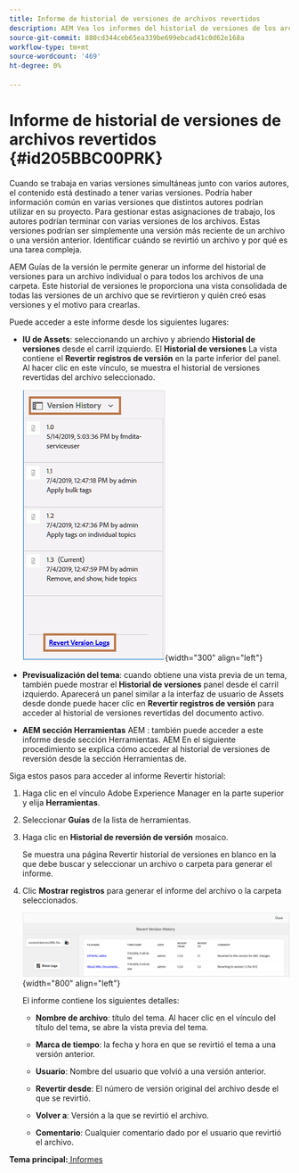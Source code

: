 ```yaml
---
title: Informe de historial de versiones de archivos revertidos
description: AEM Vea los informes del historial de versiones de los archivos revertidos en las Guías de. AEM Obtenga información sobre cómo acceder a los registros de versión de reversión desde la interfaz de usuario de Assets, la previsualización de temas y la selección de herramientas de.
source-git-commit: 880cd344ceb65ea339be699ebcad41c0d62e168a
workflow-type: tm+mt
source-wordcount: '469'
ht-degree: 0%

---
```


# Informe de historial de versiones de archivos revertidos {#id205BBC00PRK}

Cuando se trabaja en varias versiones simultáneas junto con varios autores, el contenido está destinado a tener varias versiones. Podría haber información común en varias versiones que distintos autores podrían utilizar en su proyecto. Para gestionar estas asignaciones de trabajo, los autores podrían terminar con varias versiones de los archivos. Estas versiones podrían ser simplemente una versión más reciente de un archivo o una versión anterior. Identificar cuándo se revirtió un archivo y por qué es una tarea compleja.

AEM Guías de la versión le permite generar un informe del historial de versiones para un archivo individual o para todos los archivos de una carpeta. Este historial de versiones le proporciona una vista consolidada de todas las versiones de un archivo que se revirtieron y quién creó esas versiones y el motivo para crearlas.

Puede acceder a este informe desde los siguientes lugares:

- **IU de Assets**: seleccionando un archivo y abriendo **Historial de versiones** desde el carril izquierdo. El **Historial de versiones** La vista contiene el **Revertir registros de versión** en la parte inferior del panel. Al hacer clic en este vínculo, se muestra el historial de versiones revertidas del archivo seleccionado.

  ![](images/revert-log-from-assets-ui.png){width="300" align="left"}

- **Previsualización del tema**: cuando obtiene una vista previa de un tema, también puede mostrar el **Historial de versiones** panel desde el carril izquierdo. Aparecerá un panel similar a la interfaz de usuario de Assets desde donde puede hacer clic en **Revertir registros de versión** para acceder al historial de versiones revertidas del documento activo.

- **AEM sección Herramientas** AEM : también puede acceder a este informe desde sección Herramientas. AEM En el siguiente procedimiento se explica cómo acceder al historial de versiones de reversión desde la sección Herramientas de.


Siga estos pasos para acceder al informe Revertir historial:

1. Haga clic en el vínculo Adobe Experience Manager en la parte superior y elija **Herramientas**.

1. Seleccionar **Guías** de la lista de herramientas.

1. Haga clic en **Historial de reversión de versión** mosaico.

   Se muestra una página Revertir historial de versiones en blanco en la que debe buscar y seleccionar un archivo o carpeta para generar el informe.

1. Clic **Mostrar registros** para generar el informe del archivo o la carpeta seleccionados.

   ![](images/revert-version-history-report.png){width="800" align="left"}

   El informe contiene los siguientes detalles:

   - **Nombre de archivo**: título del tema. Al hacer clic en el vínculo del título del tema, se abre la vista previa del tema.

   - **Marca de tiempo**: la fecha y hora en que se revirtió el tema a una versión anterior.

   - **Usuario**: Nombre del usuario que volvió a una versión anterior.

   - **Revertir desde**: El número de versión original del archivo desde el que se revirtió.

   - **Volver a**: Versión a la que se revirtió el archivo.

   - **Comentario**: Cualquier comentario dado por el usuario que revirtió el archivo.


**Tema principal:**[ Informes](reports-intro.md)
